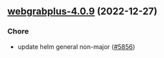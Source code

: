 

## [webgrabplus-4.0.9](https://github.com/truecharts/charts/compare/webgrabplus-4.0.8...webgrabplus-4.0.9) (2022-12-27)

### Chore

- update helm general non-major ([#5856](https://github.com/truecharts/charts/issues/5856))
  
  